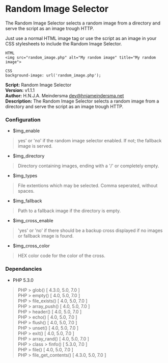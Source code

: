 # Random Image Selector
The Random Image Selector selects a random image from a directory and serve the script as an image trough HTTP.

Just use a normal HTML image tag or use the script as an image in your CSS stylesheets to include the Random Image Selector.
```
HTML
<img src="random_image.php" alt="My random image" title="My random image">

CSS
background-image: url('random_image.php');
```

**Script:** Random Image Selector<br />
**Version:** v1.1.1<br />
**Author:** H.N.J.A. Meindersma <dev@hnjameindersma.net><br />
**Description:** The Random Image Selector selects a random image from a directory and serve the script as an image trough HTTP.<br />

### Configuration
- $img_enable
> yes' or 'no' if the random image selector enabled. If not; the fallback image is served.
- $img_directory
> Directory containing images, ending with a '/' or completely empty.
- $img_types
> File extentions which may be selected. Comma seperated, without spaces.
- $img_fallback
> Path to a fallback image if the directory is empty.
- $img_cross_enable
> 'yes' or 'no' if there should be a backup cross displayed if no images or fallback image is found.
- $img_cross_color
> HEX color code for the color of the cross.

### Dependancies
- PHP 5.3.0
> PHP > glob() [ 4.3.0, 5.0, 7.0 ]<br />
> PHP > empty() [ 4.0, 5.0, 7.0 ]<br />
> PHP > file_exists() [ 4.0, 5.0, 7.0 ]<br />
> PHP > array_push() [ 4.0, 5.0, 7.0 ]<br />
> PHP > header() [ 4.0, 5.0, 7.0 ]<br />
> PHP > echo() [ 4.0, 5.0, 7.0 ]<br />
> PHP > flush() [ 4.0, 5.0, 7.0 ]<br />
> PHP > unset() [ 4.0, 5.0, 7.0 ]<br />
> PHP > exit() [ 4.0, 5.0, 7.0 ]<br />
> PHP > array_rand() [ 4.0, 5.0, 7.0 ]<br />
> PHP > class > finfo() [ 5.3.0, 7.0 ]<br />
> PHP > file() [ 4.0, 5.0, 7.0 ]<br />
> PHP > file_get_contents() [ 4.3.0, 5.0, 7.0 ]<br />
